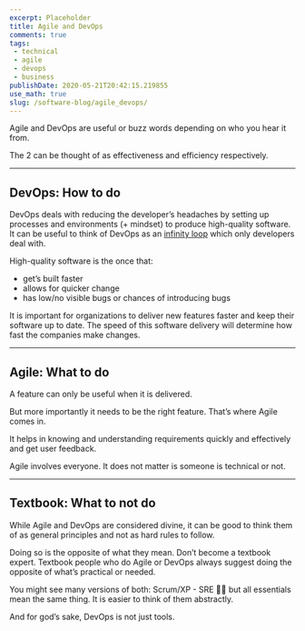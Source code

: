 ```yaml
---
excerpt: Placeholder 
title: Agile and DevOps
comments: true
tags:
 - technical
 - agile
 - devops
 - business
publishDate: 2020-05-21T20:42:15.219855
use_math: true
slug: /software-blog/agile_devops/
---
```

Agile and DevOps are useful or buzz words depending on who you hear it from.

The 2 can be thought of as effectiveness and efficiency respectively.

***

## **DevOps**: How to do

DevOps deals with reducing the developer’s headaches by setting up processes and environments (+ mindset) to produce high-quality software. It can be useful to think of DevOps as an  [infinity loop](https://www.instana.com/media/ci-cd-loop-1024x456.png)  which only developers deal with.

High-quality software is the once that:

- get’s built faster
- allows for quicker change
- has low/no visible bugs or chances of introducing bugs

It is important for organizations to deliver new features faster and keep their software up to date. The speed of this software delivery will determine how fast the companies make changes.

***

## **Agile**: What to do

A feature can only be useful when it is delivered.

But more importantly it needs to be the right feature. That’s where Agile comes in.

It helps in knowing and understanding requirements quickly and effectively and get user feedback.

Agile involves everyone. It does not matter is someone is technical or not.

***

## **Textbook**: What to not do

While Agile and DevOps are considered divine, it can be good to think them of as general principles and not as hard rules to follow.

Doing so is the opposite of what they mean. Don’t become a textbook expert. Textbook people who do Agile or DevOps always suggest doing the opposite of what’s practical or needed.

You might see many versions of both: Scrum/XP - SRE 🤘🏼 but all essentials mean the same thing. It is easier to think of them abstractly.

And for god’s sake, DevOps is not just tools.
